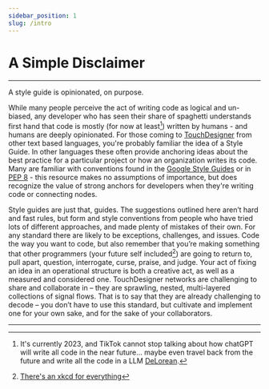 ```yaml
---
sidebar_position: 1
slug: /intro
---
```

# A Simple Disclaimer
---
A style guide is opinionated, on purpose. 

While many people perceive the act of writing code as logical and un-biased, any developer who has seen their share of spaghetti understands first hand that code is mostly (for now at least[^1]) written by humans - and humans are deeply opinionated. For those coming to [TouchDesigner] from other text based languages, you're probably familiar the idea of a Style Guide. In other languages these often provide anchoring ideas about the best practice for a particular project or how an organization writes its code. Many are familiar with conventions found in the [Google Style Guides] or in [PEP 8] - this resource makes no assumptions of importance, but does recognize the value of strong anchors for developers when they're writing code or connecting nodes.

Style guides are just that, guides. The suggestions outlined here aren’t hard and fast rules, but form and style conventions from people who have tried lots of different approaches, and made plenty of mistakes of their own. For any standard there are likely to be exceptions, challenges, and issues. Code the way you want to code, but also remember that you’re making something that other programmers (your future self included[^2]) are going to return to, pull apart, question, interrogate, curse, praise, and judge. Your act of fixing an idea in an operational structure is both a creative act, as well as a measured and considered one. TouchDesigner networks are challenging to share and collaborate in – they are sprawling, nested, multi-layered collections of signal flows. That is to say that they are already challenging to decode – you don’t have to use this standard, but cultivate and implement one for your own sake, and for the sake of your collaborators.

----

[^1]: It's currently 2023, and TikTok cannot stop talking about how chatGPT will write all code in the near future... maybe even travel back from the future and  write all the code in a LLM [DeLorean].
[^2]: [There's an xkcd for everything](https://xkcd.com/1421/)

<!-- links -->
[DeLorean]:https://en.wikipedia.org/wiki/DMC_DeLorean
[TouchDesigner]:https://derivative.ca/
[Google Style Guides]:https://google.github.io/styleguide/
[PEP 8]:https://peps.python.org/pep-0008/